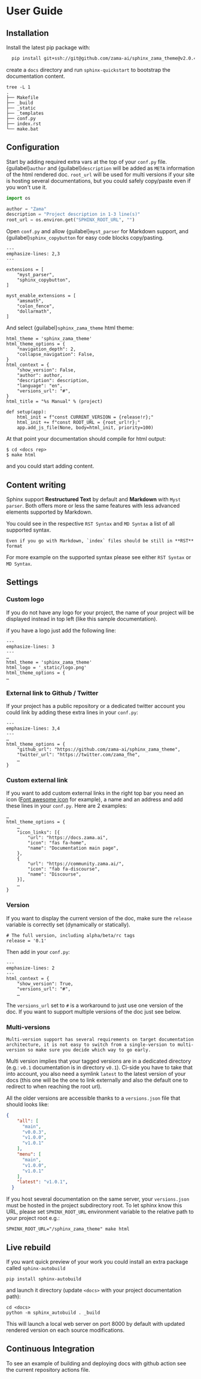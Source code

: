 # User Guide

## Installation

Install the latest pip package with:

```bash
  pip install git+ssh://git@github.com/zama-ai/sphinx_zama_theme@v2.0.4
```

create a `docs` directory and run `sphinx-quickstart` to bootstrap the documentation content.

```
tree -L 1
.
├── Makefile
├── _build
├── _static
├── _templates
├── conf.py
├── index.rst
└── make.bat
```

## Configuration

Start by adding required extra vars at the top of your `conf.py` file. {guilabel}`author` and {guilabel}`description` will be
added as `META` information of the html rendered doc. `root_url` will be used for multi versions if your site is hosting several documentations, but you could safely copy/paste even if you won't use it.

```python
import os

author = "Zama"
description = "Project description in 1-3 line(s)"
root_url = os.environ.get("SPHINX_ROOT_URL", "")
```

Open `conf.py` and allow {guilabel}`myst_parser` for Markdown support, and {guilabel}`sphinx_copybutton` for
easy code blocks copy/pasting.

```{code-block}
---
emphasize-lines: 2,3
---

extensions = [
    "myst_parser",
    "sphinx_copybutton",
]

myst_enable_extensions = [
    "amsmath",
    "colon_fence",
    "dollarmath",
]
```

And select {guilabel}`sphinx_zama_theme` html theme:

```
html_theme = 'sphinx_zama_theme'
html_theme_options = {
    "navigation_depth": 2,
    "collapse_navigation": False,
}
html_context = {
    "show_version": False,
    "author": author,
    "description": description,
    "language": "en",
    "versions_url": "#",
}
html_title = "%s Manual" % (project)

def setup(app):
    html_init = f"const CURRENT_VERSION = {release!r};"
    html_init += f"const ROOT_URL = {root_url!r};"
    app.add_js_file(None, body=html_init, priority=100)

```

At that point your documentation should compile for html output:

```shell
$ cd <docs rep>
$ make html
```

and you could start adding content.

## Content writing

Sphinx support **Restructured Text** by default and **Markdown** with `Myst parser`.
Both offers more or less the same features with less advanced elements supported by Markdown.

You could see in the respective `RST Syntax` and `MD Syntax` a list of all supported syntax.

```{warning}
Even if you go with Markdown, `index` files should be still in **RST** format
```

For more example on the supported syntax please see either `RST Syntax` or `MD Syntax`.

## Settings

### Custom logo

If you do not have any logo for your project, the name of your project will be displayed
instead in top left (like this sample documentation).

if you have a logo just add the following line:

```{code-block}
---
emphasize-lines: 3
---
…
html_theme = 'sphinx_zama_theme'
html_logo = '_static/logo.png'
html_theme_options = {
…
```

### External link to Github / Twitter

If your project has a public repository or a dedicated twitter account you could link by adding these
extra lines in your `conf.py`:

```{code-block}
---
emphasize-lines: 3,4
---
…
html_theme_options = {
    "github_url": "https://github.com/zama-ai/sphinx_zama_theme",
    "twitter_url": "https://twitter.com/zama_fhe",
    …
}
```

### Custom external link

If you want to add custom external links in the right top bar you need an icon ([Font awesome icon](https://fontawesome.com/v5.15/icons)
for example), a name and an address and add these lines in your `conf.py`. Here are 2 examples:

```
…
html_theme_options = {
    …
    "icon_links": [{
        "url": "https://docs.zama.ai",
        "icon": "fas fa-home",
        "name": "Documentation main page",
    },
    {
        "url": "https://community.zama.ai/",
        "icon": "fab fa-discourse",
        "name": "Discourse",
    }],
    …
}
```

### Version

If you want to display the current version of the doc, make sure the `release` variable is correctly set (dynamically or statically).

```
# The full version, including alpha/beta/rc tags
release = '0.1'
```

Then add in your `conf.py`:

```{code-block}
---
emphasize-lines: 2
---
html_context = {
    "show_version": True,
    "versions_url": "#",
    …
```

The `versions_url` set to `#` is a workaround to just use one version of the doc. If you want to support
multiple versions of the doc just see below.

### Multi-versions

```{important}
Multi-version support has several requirements on target documentation architecture, it is not easy to switch from a single-version to multi-version so make sure you decide which way to go early.
```

Multi version implies that your tagged versions are in a dedicated directory (e.g.: `v0.1` documentation is in directory `v0.1`).
Ci-side you have to take that into account, you also need a symlink `latest` to the latest version of your docs (this one will be the one to link externally
and also the default one to redirect to when reaching the root url).

All the older versions are accessible thanks to a `versions.json` file that should looks like:

```json
{
    "all": [
      "main",
      "v0.0.3",
      "v1.0.0",
      "v1.0.1"
    ],
    "menu": [
      "main",
      "v1.0.0",
      "v1.0.1"
    ],
    "latest": "v1.0.1",
  }

```

If you host several documentation on the same server, your `versions.json` must be hosted in the project subdirectory root. To let sphinx
know this URL, please set `SPHINX_ROOT_URL` environment variable to the relative path to your project root e.g.:

```shell
SPHINX_ROOT_URL="/sphinx_zama_theme" make html
```


## Live rebuild

If you want quick preview of your work you could install an extra package
called `sphinx-autobuild`

```shell
pip install sphinx-autobuild
```

and launch it directory (update `<docs>` with your project documentation path):

```shell
cd <docs>
python -m sphinx_autobuild . _build
```

This will launch a local web server on port 8000 by default with updated rendered version
on each source modifications.

## Continuous Integration

To see an example of building and deploying docs with github action see the current repository
actions file.
